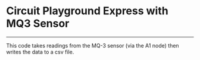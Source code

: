 # Circuit Playground Express with MQ3 Sensor 
---

This code takes readings from the MQ-3 sensor (via the A1 node) 
then writes the data to a csv file. 
